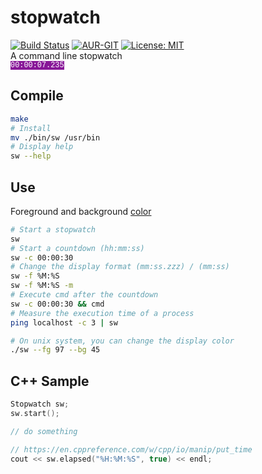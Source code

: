 # stopwatch
[![Build Status](https://travis-ci.org/ThiBsc/stopwatch.svg?branch=master)](https://travis-ci.org/ThiBsc/stopwatch) [![AUR-GIT](https://img.shields.io/aur/version/stopwatchcpp.svg?color=3fbaec)](https://aur.archlinux.org/packages/stopwatchcpp/) [![License: MIT](https://img.shields.io/badge/License-MIT-blue.svg)](https://opensource.org/licenses/MIT)  
A command line stopwatch  
<code style="font-family: courier; color: #fff; background: #881798">00:00:07.235</code>

## Compile
```bash
make
# Install
mv ./bin/sw /usr/bin
# Display help
sw --help
```

## Use
Foreground and background [color](https://en.wikipedia.org/wiki/ANSI_escape_code#Colors)  
```bash
# Start a stopwatch
sw
# Start a countdown (hh:mm:ss)
sw -c 00:00:30
# Change the display format (mm:ss.zzz) / (mm:ss)
sw -f %M:%S
sw -f %M:%S -m
# Execute cmd after the countdown
sw -c 00:00:30 && cmd
# Measure the execution time of a process
ping localhost -c 3 | sw

# On unix system, you can change the display color
./sw --fg 97 --bg 45
```

## C++ Sample

```cpp
Stopwatch sw;
sw.start();

// do something

// https://en.cppreference.com/w/cpp/io/manip/put_time
cout << sw.elapsed("%H:%M:%S", true) << endl;
```
